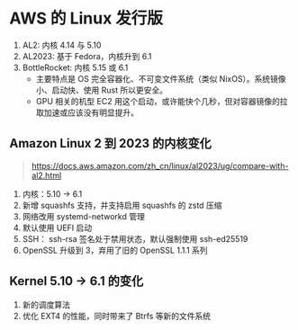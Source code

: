 # AWS 的 Linux 发行版

1. AL2: 内核 4.14 与 5.10
1. AL2023: 基于 Fedora，内核升到 6.1
1. BottleRocket: 内核 5.15 或 6.1
   - 主要特点是 OS 完全容器化、不可变文件系统（类似 NixOS）。系统镜像小、启动快、使用 Rust 所以更安全。
   - GPU 相关的机型 EC2 用这个启动，或许能快个几秒，但对容器镜像的拉取加速或应该没有明显提升。

## Amazon Linux 2 到 2023 的内核变化

> https://docs.aws.amazon.com/zh_cn/linux/al2023/ug/compare-with-al2.html

1. 内核：5.10 -> 6.1
1. 新增 squashfs 支持，并支持启用 squashfs 的 zstd 压缩
1. 网络改用 systemd-networkd 管理
1. 默认使用 UEFI 启动
1. SSH： ssh-rsa 签名处于禁用状态，默认强制使用 ssh-ed25519
1. OpenSSL 升级到 3，弃用了旧的 OpenSSL 1.1.1 系列

## Kernel 5.10 -> 6.1 的变化

1. 新的调度算法
1. 优化 EXT4 的性能，同时带来了 Btrfs 等新的文件系统

